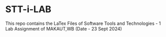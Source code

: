 # STT-i-LAB
This repo contains the LaTex Files of Software Tools and Technologies - 1 Lab Assignment of MAKAUT,WB (Date - 23 Sept 2024)

